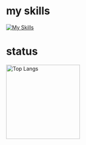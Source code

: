 # my skills
[![My Skills](https://skillicons.dev/icons?i=r,mysql,python,github,aws,docker,vscode&perline=15)](https://skillicons.dev)

# status
<p align="left"> 
  <img alt="Top Langs" height="200px" src="https://github-readme-stats.vercel.app/api/top-langs/?username=idsts2670&show_icons=true&theme=vue" />
<!--   <img alt="github stats" height="200px" src="https://github-readme-stats.vercel.app/api?username=idsts2670&show_icons=ture" /> -->
</p>
